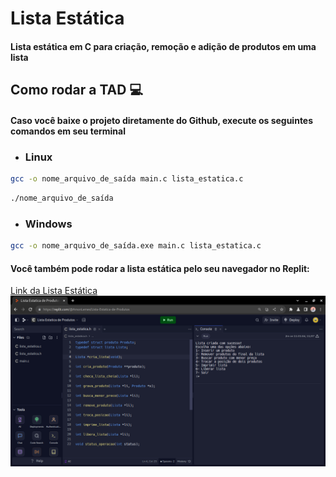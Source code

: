 # Lista Estática
#### Lista estática em C para criação, remoção e adição de produtos em uma lista

## Como rodar a TAD 💻
#### Caso você baixe o projeto diretamente do Github, execute os seguintes comandos em seu terminal 
* ### Linux
~~~sh
gcc -o nome_arquivo_de_saída main.c lista_estatica.c
~~~
~~~sh
./nome_arquivo_de_saída
~~~
* ### Windows
~~~sh
gcc -o nome_arquivo_de_saída.exe main.c lista_estatica.c
~~~
#### Você também pode rodar a lista estática pelo seu navegador no Replit:
[Link da Lista Estática](https://replit.com/@AmonLemes/Lista-Estatica-de-Produtos)
<br><img src="./img/print_replit.png">